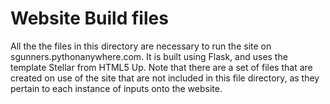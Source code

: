 # Website Build files

All the the files in this directory are necessary to run the site on sgunners.pythonanywhere.com. It is built using Flask, and uses the template Stellar from HTML5 Up. Note that there are a set of files that are created on use of the site that are not included in this file directory, as they pertain to each instance of inputs onto the website.
